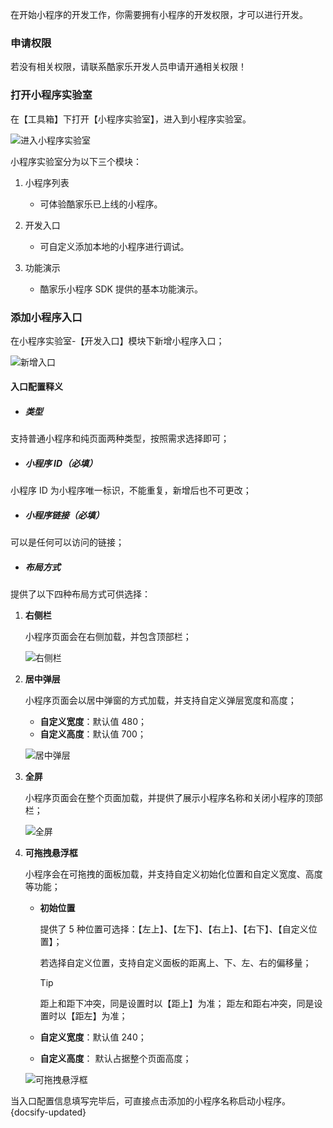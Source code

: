 在开始小程序的开发工作，你需要拥有小程序的开发权限，才可以进行开发。

### 申请权限

若没有相关权限，请联系酷家乐开发人员申请开通相关权限！

### 打开小程序实验室

在【工具箱】下打开【小程序实验室】，进入到小程序实验室。

![进入小程序实验室](//qhstaticssl.kujiale.com/newt/101687/image/png/1615277874029/CDE03EB923F8AB5455F55CBD371EECC3.png)

小程序实验室分为以下三个模块：

1. 小程序列表

   - 可体验酷家乐已上线的小程序。

2. 开发入口

   - 可自定义添加本地的小程序进行调试。

3. 功能演示

   - 酷家乐小程序 SDK 提供的基本功能演示。

### 添加小程序入口

在小程序实验室-【开发入口】模块下新增小程序入口；

![新增入口](//qhstaticssl.kujiale.com/newt/101687/image/png/1615278098122/F9B0AD5C849BB5432CF722EF722729D8.png)

#### 入口配置释义

- ##### 类型

支持普通小程序和纯页面两种类型，按照需求选择即可；

- ##### 小程序 ID（必填）

小程序 ID 为小程序唯一标识，不能重复，新增后也不可更改；

- ##### 小程序链接（必填）

可以是任何可以访问的链接；

- ##### 布局方式

提供了以下四种布局方式可供选择：

1. **右侧栏**

   小程序页面会在右侧加载，并包含顶部栏；

   ![右侧栏](//qhstaticssl.kujiale.com/newt/101687/image/png/1615282391203/0B1860D2728B07DCCF9E8ED095907CB8.png)

2. **居中弹层**

   小程序页面会以居中弹窗的方式加载，并支持自定义弹层宽度和高度；

   - **自定义宽度**：默认值 480；
   - **自定义高度**：默认值 700；

   ![居中弹层](//qhstaticssl.kujiale.com/newt/101687/image/png/1615282367742/6D0F7281D51467BCA44D291B2ABC5881.png)

3. **全屏**

   小程序页面会在整个页面加载，并提供了展示小程序名称和关闭小程序的顶部栏；

   ![全屏](//qhstaticssl.kujiale.com/newt/101687/image/png/1615282372089/86E9582AE0FCC6023C8269DA1E2A2F29.png)

4. **可拖拽悬浮框**

   小程序会在可拖拽的面板加载，并支持自定义初始化位置和自定义宽度、高度等功能；

   - **初始位置**

     提供了 5 种位置可选择：【左上】、【左下】、【右上】、【右下】、【自定义位置】；

     若选择自定义位置，支持自定义面板的距离上、下、左、右的偏移量；

     > [!tip]
     > 距上和距下冲突，同是设置时以【距上】为准； 距左和距右冲突，同是设置时以【距左】为准；

   - **自定义宽度**：默认值 240；
   - **自定义高度**： 默认占据整个页面高度；

   ![可拖拽悬浮框](//qhstaticssl.kujiale.com/newt/101687/image/png/1615282382756/FD025EFC870170496763E29984490DE1.png)

当入口配置信息填写完毕后，可直接点击添加的小程序名称启动小程序。
{docsify-updated}
